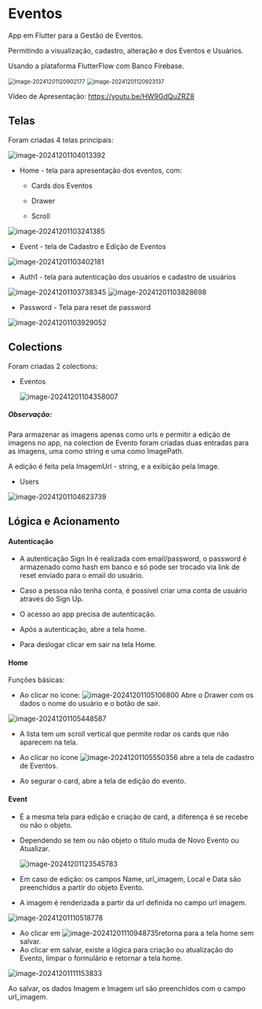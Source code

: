 # Eventos

App em Flutter para a Gestão de Eventos.

Permitindo a visualização, cadastro, alteração e  dos Eventos e Usuários.

Usando a plataforma FlutterFlow com Banco Firebase.

<img src="./img/image-20241201120902177.png" alt="image-20241201120902177" style="zoom:80%;" /> <img src="./img/image-20241201120923137.png" alt="image-20241201120923137" style="zoom:80%;" />



Vídeo de Apresentação:
https://youtu.be/HW9GdQuZRZ8





## Telas

Foram criadas 4 telas principais:

![image-20241201104013392](./img/image-20241201104013392.png)



- Home - tela para apresentação dos eventos, com:

  - Cards dos Eventos

  - Drawer

  - Scroll

![image-20241201103241385](./img/image-20241201103241385.png)


- Event - tela de Cadastro e Edição de Eventos

![image-20241201103402181](./img/image-20241201103402181.png)

- Auth1 - tela para autenticação dos usuários e cadastro de usuários

![image-20241201103738345](./img/image-20241201103738345.png)     ![image-20241201103828698](./img/image-20241201103828698.png)

- Password - Tela para reset de password

![image-20241201103929052](./img/image-20241201103929052.png)

## Colections

Foram criadas 2 colections:

- Eventos

  ![image-20241201104358007](./img/image-20241201104358007.png)

##### Observação: 

Para armazenar as imagens apenas como urls e permitir a edição de imagens no app, na colection de Evento foram criadas duas entradas para as imagens, uma como string e uma como ImagePath.

A edição é feita pela ImagemUrl - string, e a exibição pela Image.



- Users

![image-20241201104623739](./img/image-20241201104623739.png)



## Lógica e Acionamento

#### Autenticação

- A autenticação Sign In é realizada com email/password, o password é armazenado como hash em banco e só pode ser trocado via link de reset enviado para o email do usuário.
- Caso a pessoa não tenha conta, é possível criar uma conta de usuário através do Sign Up.

- O acesso ao app precisa de autenticação.
- Após a autenticação, abre a tela home.
- Para deslogar clicar em sair na tela Home.



#### Home

Funções básicas:

- Ao clicar no icone: ![image-20241201105106800](./img/image-20241201105106800.png) Abre o Drawer com os dados o nome do usuário e o botão de sair.

![image-20241201105448587](./img/image-20241201105448587.png)

- A lista tem um scroll vertical que permite rodar os cards que não aparecem na tela.
- Ao clicar no ícone ![image-20241201105550356](./img/image-20241201105550356.png) abre a tela de cadastro de Eventos.

- Ao segurar o card, abre a tela de edição do evento.



#### Event

- É a mesma tela para edição e criação de card, a diferença é se recebe ou não o objeto. 

- Dependendo se tem ou não objeto o titulo muda de Novo Evento ou Atualizar.

  ![image-20241201123545783](./img/image-20241201123545783.png)

- Em caso de edição: os campos Name, url_imagem, Local e Data são preenchidos a partir do objeto Evento.

- A imagem é renderizada a partir da url definida no campo url imagem.

![image-20241201110518778](./img/image-20241201110518778.png)

- Ao clicar em ![image-20241201110948735](./img/image-20241201110948735.png)retorna para a tela home sem salvar.
- Ao clicar em salvar, existe a lógica para criação ou atualização do Evento, limpar o formulário e retornar a tela home.

![image-20241201111153833](./img/image-20241201111153833.png)

Ao salvar, os dados Imagem e Imagem url são preenchidos com o campo url_imagem.









